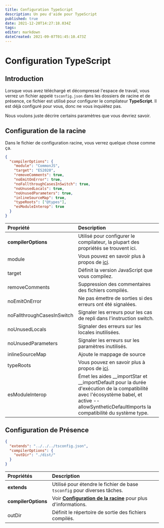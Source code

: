 ```yaml
---
title: Configuration TypeScript
description: Un peu d'aide pour TypeScript
published: true
date: 2021-12-20T14:27:18.034Z
tags:
editor: markdown
dateCreated: 2021-09-07T01:45:10.473Z
---
```


# Configuration TypeScript

## Introduction

Lorsque vous avez téléchargé et décompressé l'espace de travail, vous verrez un fichier appelé `tsconfig.json` dans les dossiers de racine et de présence, ce fichier est utilisé pour configurer le compilateur **TypeScript**. Il est déjà configuré pour vous, donc ne vous inquiétez pas.

Nous voulons juste décrire certains paramètres que vous devriez savoir.

## Configuration de la racine

Dans le fichier de configuration racine, vous verrez quelque chose comme ça.

```json
{
  "compilerOptions": {
    "module": "CommonJS",
    "target": "ES2020",
    "removeComments": true,
    "noEmitOnError": true,
    "noFallthroughCasesInSwitch": true,
    "noUnusedLocals": true,
    "noUnusedParameters": true,
    "inlineSourceMap": true,
    "typeRoots": ["@types"],
    "esModuleInterop": true
  }
}
```

| Propriété                  | Description                                                                                                                                                                                          |
|:-------------------------- |:---------------------------------------------------------------------------------------------------------------------------------------------------------------------------------------------------- |
| **compilerOptions**        | Utilisé pour configurer le compilateur, la plupart des propriétés se trouvent ici.                                                                                                                   |
| module                     | Vous pouvez en savoir plus à propos de [ici](https://www.typescriptlang.org/docs/handbook/modules.html).                                                                                             |
| target                     | Définit la version JavaScript que vous compilez.                                                                                                                                                     |
| removeComments             | Suppression des commentaires des fichiers compilés.                                                                                                                                                  |
| noEmitOnError              | Ne pas émettre de sorties si des erreurs ont été signalées.                                                                                                                                          |
| noFallthroughCasesInSwitch | Signaler les erreurs pour les cas de repli dans l'instruction switch.                                                                                                                                |
| noUnusedLocals             | Signaler des erreurs sur les locales inutilisées.                                                                                                                                                    |
| noUnusedParameters         | Signaler les erreurs sur les paramètres inutilisés.                                                                                                                                                  |
| inlineSourceMap            | Ajoute le mappage de source                                                                                                                                                                          |
| typeRoots                  | Vous pouvez en savoir plus à propos de [ici](https://www.typescriptlang.org/docs/handbook/tsconfig-json.html#types-typeroots-and-types).                                                             |
| esModuleInterop            | Émet les aides __importStar et __importDefault pour la durée d'exécution de la compatibilité avec l'écosystème babel, et active --allowSyntheticDefaultImports la compatibilité du système type. |

## Configuration de Présence

```json
{
  "extends": "../../../tsconfig.json",
  "compilerOptions": {
    "outDir": "./dist/"
  }
}
```

| Propriétés          | Description                                                                                                |
|:------------------- |:---------------------------------------------------------------------------------------------------------- |
| **extends**         | Utilisé pour étendre le fichier de base `tsconfig` pour diverses tâches.                                   |
| **compilerOptions** | Voir [**Configuration de la racine**](/dev/presence/tsconfig#root-configuration) pour plus d'informations. |
| outDir              | Définit le répertoire de sortie des fichiers compilés.                                                     |
